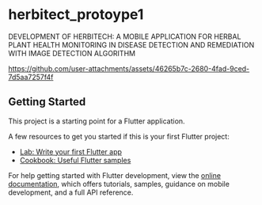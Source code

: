 # herbitect_protoype1

DEVELOPMENT OF HERBITECH: A MOBILE APPLICATION FOR HERBAL PLANT HEALTH MONITORING IN DISEASE DETECTION AND REMEDIATION WITH IMAGE DETECTION ALGORITHM

https://github.com/user-attachments/assets/46265b7c-2680-4fad-9ced-7d5aa7257f4f


## Getting Started

This project is a starting point for a Flutter application.

A few resources to get you started if this is your first Flutter project:

- [Lab: Write your first Flutter app](https://docs.flutter.dev/get-started/codelab)
- [Cookbook: Useful Flutter samples](https://docs.flutter.dev/cookbook)

For help getting started with Flutter development, view the
[online documentation](https://docs.flutter.dev/), which offers tutorials,
samples, guidance on mobile development, and a full API reference.
